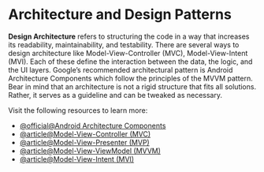 # Architecture and Design Patterns

**Design Architecture** refers to structuring the code in a way that increases its readability, maintainability, and testability. There are several ways to design architecture like Model-View-Controller (MVC), Model-View-Intent (MVI). Each of these define the interaction between the data, the logic, and the UI layers. Google’s recommended architectural pattern is Android Architecture Components which follow the principles of the MVVM pattern. Bear in mind that an architecture is not a rigid structure that fits all solutions. Rather, it serves as a guideline and can be tweaked as necessary.

Visit the following resources to learn more:

- [@official@Android Architecture Components](https://developer.android.com/topic/libraries/architecture)
- [@article@Model-View-Controller (MVC)](https://en.wikipedia.org/wiki/Model%E2%80%93view%E2%80%93controller)
- [@article@Model-View-Presenter (MVP)](https://en.wikipedia.org/wiki/Model%E2%80%93view%E2%80%93presenter)
- [@article@Model-View-ViewModel (MVVM)](https://en.wikipedia.org/wiki/Model%E2%80%93view%E2%80%93viewmodel)
- [@article@Model-View-Intent (MVI)](https://www.raywenderlich.com/817602-mvi-architecture-for-android-tutorial-getting-started)
